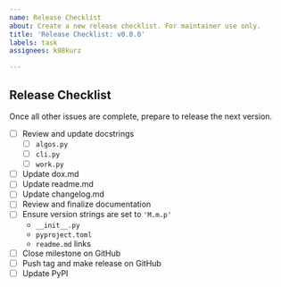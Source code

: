 ```yaml
---
name: Release Checklist
about: Create a new release checklist. For maintainer use only.
title: 'Release Checklist: v0.0.0'
labels: task
assignees: k98kurz

---
```


## Release Checklist

<!-- For maintainer use only. If you are not a maintainer, do not use this template. -->

Once all other issues are complete, prepare to release the next version.

- [ ] Review and update docstrings
  - [ ] `algos.py`
  - [ ] `cli.py`
  - [ ] `work.py`
- [ ] Update dox.md
- [ ] Update readme.md
- [ ] Update changelog.md
- [ ] Review and finalize documentation
- [ ] Ensure version strings are set to `'M.m.p'`
  - `__init__.py`
  - `pyproject.toml`
  - `readme.md` links
- [ ] Close milestone on GitHub
- [ ] Push tag and make release on GitHub
- [ ] Update PyPI
